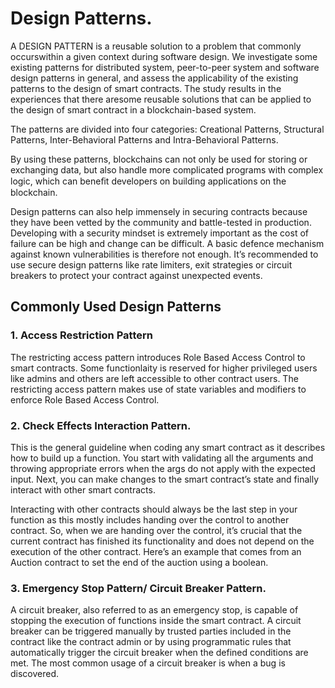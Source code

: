 # Design Patterns.

A DESIGN PATTERN is a reusable solution to a problem that commonly occurswithin a given context during software design. 
We investigate some existing patterns for distributed system, peer-to-peer system and software design patterns in general, and assess the applicability of the existing patterns to the design of smart contracts. The study results in the experiences that there aresome reusable solutions that can be applied to the design of smart contract in a blockchain-based system.

The patterns are divided into four categories: Creational Patterns, Structural Patterns, Inter-Behavioral Patterns and Intra-Behavioral Patterns.

By using these patterns, blockchains can not only be used for storing or exchanging data, but also handle more complicated programs with complex logic, which can beneﬁt developers on building applications on the blockchain.

Design patterns can also help immensely in securing contracts because they have been vetted by the community and battle-tested in production. Developing with a security mindset is extremely important as the cost of failure can be high and change can be difficult. A basic defence mechanism against known vulnerabilities is therefore not enough. It’s recommended to use secure design patterns like rate limiters, exit strategies or circuit breakers to protect your contract against unexpected events.

## Commonly Used Design Patterns
### 1. Access Restriction Pattern
The restricting access pattern introduces Role Based Access Control to smart contracts. Some functionlaity is reserved for higher privileged users like admins and others are left accessible to other contract users. The restricting access pattern makes use of state variables and modifiers to enforce Role Based Access Control.

### 2. Check Effects Interaction Pattern.
This is the general guideline when coding any smart contract as it describes how to build up a function. You start with validating all the arguments and throwing appropriate errors when the args do not apply with the expected input. Next, you can make changes to the smart contract’s state and finally interact with other smart contracts.

Interacting with other contracts should always be the last step in your function as this mostly includes handing over the control to another contract. So, when we are handing over the control, it’s crucial that the current contract has finished its functionality and does not depend on the execution of the other contract. Here’s an example that comes from an Auction contract to set the end of the auction using a boolean.

### 3. Emergency Stop Pattern/ Circuit Breaker Pattern.
A circuit breaker, also referred to as an emergency stop, is capable of stopping the execution of functions inside the smart contract. A circuit breaker can be triggered manually by trusted parties included in the contract like the contract admin or by using programmatic rules that automatically trigger the circuit breaker when the defined conditions are met. The most common usage of a circuit breaker is when a bug is discovered.

